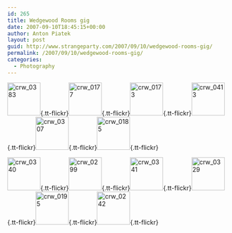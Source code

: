 ```yaml
---
id: 265
title: Wedgewood Rooms gig
date: 2007-09-10T18:45:15+00:00
author: Anton Piatek
layout: post
guid: http://www.strangeparty.com/2007/09/10/wedgewood-rooms-gig/
permalink: /2007/09/10/wedgewood-rooms-gig/
categories:
  - Photography
---
```

[<img src="http://farm2.static.flickr.com/1172/1351629666_37620bfa46_s.jpg" alt="crw_0383" border="0" height="75" width="75" />](http://www.flickr.com/photos/antonpiatek/1351629666/){.tt-flickr}[<img src="http://farm2.static.flickr.com/1086/1351607638_bf2ac9ebda_s.jpg" alt="crw_0177" border="0" height="75" width="75" />](http://www.flickr.com/photos/antonpiatek/1351607638/){.tt-flickr}[<img src="http://farm2.static.flickr.com/1107/1350718823_abc7b5b51b_s.jpg" alt="crw_0173" border="0" height="75" width="75" />](http://www.flickr.com/photos/antonpiatek/1350718823/){.tt-flickr}[<img src="http://farm2.static.flickr.com/1137/1351633194_b1d8430240_s.jpg" alt="crw_0413" border="0" height="75" width="75" />](http://www.flickr.com/photos/antonpiatek/1351633194/){.tt-flickr}[<img src="http://farm2.static.flickr.com/1309/1351619454_5bcd43f15d_s.jpg" alt="crw_0307" border="0" height="75" width="75" />](http://www.flickr.com/photos/antonpiatek/1351619454/){.tt-flickr}[<img src="http://farm2.static.flickr.com/1020/1351608556_2089b7ee6d_s.jpg" alt="crw_0185" border="0" height="75" width="75" />](http://www.flickr.com/photos/antonpiatek/1351608556/){.tt-flickr}

[<img src="http://farm2.static.flickr.com/1040/1351623834_6e56751126_s.jpg" alt="crw_0340" border="0" height="75" width="75" />](http://www.flickr.com/photos/antonpiatek/1351623834/){.tt-flickr}[<img src="http://farm2.static.flickr.com/1220/1351618156_374aef4c2a_s.jpg" alt="crw_0299" border="0" height="75" width="75" />](http://www.flickr.com/photos/antonpiatek/1351618156/){.tt-flickr}[<img src="http://farm2.static.flickr.com/1030/1351624178_adaf347d1c_s.jpg" alt="crw_0341" border="0" height="75" width="75" />](http://www.flickr.com/photos/antonpiatek/1351624178/){.tt-flickr}[<img src="http://farm2.static.flickr.com/1310/1351622750_bb71ae02fd_s.jpg" alt="crw_0329" border="0" height="75" width="75" />](http://www.flickr.com/photos/antonpiatek/1351622750/){.tt-flickr}[<img src="http://farm2.static.flickr.com/1242/1350720645_62b92b5c3d_s.jpg" alt="crw_0195" border="0" height="75" width="75" />](http://www.flickr.com/photos/antonpiatek/1350720645/){.tt-flickr}[<img src="http://farm2.static.flickr.com/1143/1351611552_94e3d24940_s.jpg" alt="crw_0242" border="0" height="75" width="75" />](http://www.flickr.com/photos/antonpiatek/1351611552/){.tt-flickr}